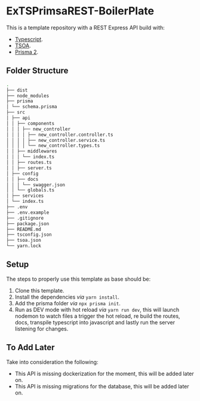 # ExTSPrimsaREST-BoilerPlate

This is a template repository with a REST Express API build with:

-   [Typescript](https://www.typescriptlang.org/tsconfig).
-   [TSOA](https://tsoa-community.github.io/docs/getting-started.html#initializing-our-project).
-   [Prisma 2](https://www.prisma.io/docs/getting-started/setup-prisma/add-to-existing-project-typescript-postgres).

## Folder Structure

``` bash
.
├── dist
├── node_modules
├── prisma
│ └── schema.prisma
├── src
│ ├── api
│ │ ├── components
│ │ │ ├── new_controller
│ │ │ │ ├── new_controller.controller.ts
│ │ │ │ ├── new_controller.service.ts
│ │ │ │ └── new_controller.types.ts
│ │ ├── middlewares
│ │ │ └── index.ts
│ │ ├── routes.ts
│ │ ├── server.ts
│ ├── config
│ │ ├── docs
│ │ │ └── swagger.json
│ │ └── globals.ts
│ ├── services
│ └── index.ts
├── .env
├── .env.example
├── .gitignore
├── package.json
├── README.md
├── tsconfig.json
├── tsoa.json
└── yarn.lock
```

## Setup

The steps to properly use this template as base should be:

1. Clone this template.
2. Install the dependencies _via_ `yarn install`.
3. Add the prisma folder _via_ `npx prisma init`.
4. Run as DEV mode with hot reload _via_ `yarn run dev`, this will launch nodemon to watch files a trigger the hot reload, re build the routes, docs, transpile typescript into javascript and lastly run the server listening for changes.

## To Add Later

Take into consideration the following:

-   This API is missing dockerization for the moment, this will be added later on.
-   This API is missing migrations for the database, this will be added later on.
